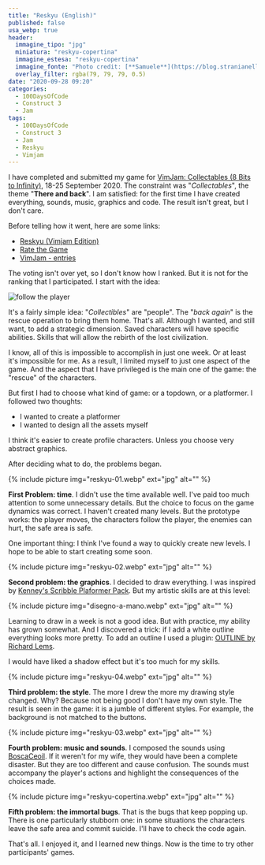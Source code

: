 ```yaml
---
title: "Reskyu (English)"
published: false
usa_webp: true
header:
  immagine_tipo: "jpg"
  miniatura: "reskyu-copertina"
  immagine_estesa: "reskyu-copertina"
  immagine_fonte: "Photo credit: [**Samuele**](https://blog.stranianelli.com/)"
  overlay_filter: rgba(79, 79, 79, 0.5)
date: "2020-09-28 09:20"
categories:
  - 100DaysOfCode
  - Construct 3
  - Jam
tags:
  - 100DaysOfCode
  - Construct 3
  - Jam
  - Reskyu
  - Vimjam
---
```


I have completed and submitted my game for [VimJam: Collectables (8 Bits to Infinity)](https://itch.io/jam/vimjam), 18-25 September 2020. The constraint was "_Collectables_", the theme "**There and back**". I am satisfied: for the first time I have created everything, sounds, music, graphics and code. The result isn't great, but I don't care.

Before telling how it went, here are some links:

  - [Reskyu (Vimjam Edition)](https://el3um4s.itch.io/reskyu-vimjam-edition)
  - [Rate the Game](https://itch.io/jam/vimjam/rate/768009)
  - [VimJam - entries](https://itch.io/jam/vimjam/entries)

The voting isn't over yet, so I don't know how I ranked. But it is not for the ranking that I participated. I start with the idea:

![follow the player](https://raw.githubusercontent.com/el3um4s/strani-anelli-blog/master/_posts/2020/2020-09-26-reskyu-vimjam-edition/the-idea.gif)

It's a fairly simple idea: "_Collectibles_" are "people". The "_back again_" is the rescue operation to bring them home. That's all. Although I wanted, and still want, to add a strategic dimension. Saved characters will have specific abilities. Skills that will allow the rebirth of the lost civilization.

I know, all of this is impossible to accomplish in just one week. Or at least it's impossible for me. As a result, I limited myself to just one aspect of the game. And the aspect that I have privileged is the main one of the game: the "rescue" of the characters.

But first I had to choose what kind of game: or a topdown, or a platformer. I followed two thoughts:

  - I wanted to create a platformer
  - I wanted to design all the assets myself

I think it's easier to create profile characters. Unless you choose very abstract graphics.

After deciding what to do, the problems began.

{% include picture img="reskyu-01.webp" ext="jpg" alt="" %}

**First Problem: time**. I didn't use the time available well. I've paid too much attention to some unnecessary details. But the choice to focus on the game dynamics was correct. I haven't created many levels. But the prototype works: the player moves, the characters follow the player, the enemies can hurt, the safe area is safe.

One important thing: I think I've found a way to quickly create new levels. I hope to be able to start creating some soon.

{% include picture img="reskyu-02.webp" ext="jpg" alt="" %}

**Second problem: the graphics**. I decided to draw everything. I was inspired by [Kenney's Scribble Plaformer Pack](https://www.kenney.nl/assets/scribble-platformer). But my artistic skills are at this level:

{% include picture img="disegno-a-mano.webp" ext="jpg" alt="" %}

Learning to draw in a week is not a good idea. But with practice, my ability has grown somewhat. And I discovered a trick: if I add a white outline everything looks more pretty. To add an outline I used a plugin: [OUTLINE by Richard Lems](https://www.construct.net/en/make-games/addons/265/outline).

I would have liked a shadow effect but it's too much for my skills.

{% include picture img="reskyu-04.webp" ext="jpg" alt="" %}

**Third problem: the style**. The more I drew the more my drawing style changed. Why? Because not being good I don't have my own style. The result is seen in the game: it is a jumble of different styles. For example, the background is not matched to the buttons.

{% include picture img="reskyu-03.webp" ext="jpg" alt="" %}

**Fourth problem: music and sounds**. I composed the sounds using [BoscaCeoil](https://boscaceoil.net/). If it weren't for my wife, they would have been a complete disaster. But they are too different and cause confusion. The sounds must accompany the player's actions and highlight the consequences of the choices made.

{% include picture img="reskyu-copertina.webp" ext="jpg" alt="" %}

**Fifth problem: the immortal bugs**. That is the bugs that keep popping up. There is one particularly stubborn one: in some situations the characters leave the safe area and commit suicide. I'll have to check the code again.

That's all. I enjoyed it, and I learned new things. Now is the time to try other participants' games.
